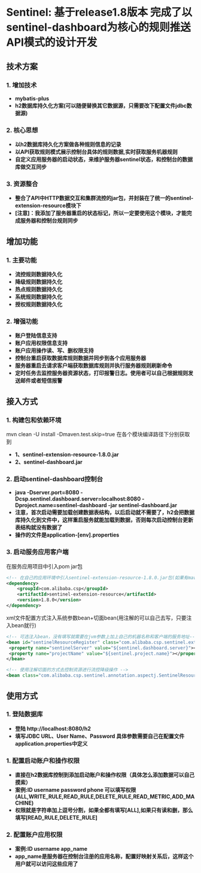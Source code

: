 # Sentinel: 基于release1.8版本 完成了以sentinel-dashboard为核心的规则推送API模式的设计开发

## 技术方案
### 1. 增加技术
- **mybatis-plus**
- **h2数据库持久化方案(可以随便替换其它数据源，只需要改下配置文件jdbc数据源)**
### 2. 核心思想
- **以h2数据库持久化方案做各种规则信息的记录**
- **以API获取规则模式展示控制台具体的规则数据,实时获取服务机器规则**
- **自定义应用服务器的启动状态，来维护服务器sentinel状态，和控制台的数据库做交互同步**
### 3. 资源整合
- **整合了API中HTTP数据交互和集群流控的jar包，并封装在了统一的sentinel-extension-resource模块下**
- **[注意]：我添加了服务器重启的状态标记，所以一定要使用这个模块，才能完成服务器和控制台规则同步**
## 增加功能
### 1. 主要功能
- **流控规则数据持久化**
- **降级规则数据持久化**
- **热点规则数据持久化**
- **系统规则数据持久化**
- **授权规则数据持久化**
### 2. 增强功能
- **账户登陆信息支持**
- **账户应用权限信息支持**
- **账户应用操作读、写、删权限支持**
- **控制台重启获取数据库规则数据并同步到各个应用服务器**
- **服务器重启去请求客户端获取数据库规则并执行服务器规则刷新命令**
- **定时任务去监控服务器资源状态，打印报警日志。使用者可以自己根据规则发送邮件或者短信报警**

## 接入方式
### 1. 构建包和依赖环境
mvn clean -U install -Dmaven.test.skip=true
在各个模块编译路径下分别获取到 
- **1、sentinel-extension-resource-1.8.0.jar**
- **2、sentinel-dashboard.jar**

### 2. 启动sentinel-dashboard控制台
- **java -Dserver.port=8080 -Dcsp.sentinel.dashboard.server=localhost:8080 -Dproject.name=sentinel-dashboard -jar sentinel-dashboard.jar**
- **注意，首次启动需要加载创建数据表结构，以后启动就不需要了，h2会把数据库持久化到文件中，这样重启服务就能加载到数据，否则每次启动控制台更新表结构就没有数据了**
- **操作的文件是application-[env].properties**
### 3. 启动服务应用客户端

在服务应用项目中引入pom jar包
```xml
<!-- 在自己的应用环境中引入sentinel-extension-resource-1.8.0.jar包(如果有maven私服可以上传，没有可以采用import方式导入到工程中) -->
<dependency>
    <groupId>com.alibaba.csp</groupId>
    <artifactId>sentinel-extension-resource</artifactId>
    <version>1.8.0</version>
</dependency>
```

xml文件配置方式注入系统参数bean+切面bean(用注解的可以自己去写，只要注入bean就行)
```xml
<!-- 可选注入bean，没有填写就需要在jvm参数上加上自己的机器名称和客户端的服务地址-->
<bean id="sentinelResourceRegister" class="com.alibaba.csp.sentinel.extension.resource.SentinelResourceRegister" >
 <property name="sentinelServer" value="${sentinel.dashboard.server}"></property>
 <property name="projectName" value="${sentinel.project.name}"></property>
</bean>
```
```xml
<!-- 使用注解切面的方式去控制资源进行流控降级操作 -->
<bean class="com.alibaba.csp.sentinel.annotation.aspectj.SentinelResourceAspect"></bean>
```

## 使用方式
### 1. 登陆数据库
- **登陆 http://localhost:8080/h2**
- **填写JDBC URL、User Name、Password 具体参数需要自己在配置文件application.properties中定义**

### 1. 配置启动账户和操作权限
- **直接在h2数据库控制到添加启动账户和操作权限（具体怎么添加数据可以自己摸索）**
- **案例:ID	username	password	phone	可以填写权限(ALL,WRITE_RULE,READ_RULE,DELETE_RULE,READ_METRIC,ADD_MACHINE)**
- **权限就是字符串加上逗号分割，如果全都有填写[ALL],如果只有读和删，那么填写[READ_RULE,DELETE_RULE]**
### 2. 配置账户应用权限
- **案例:ID	username	app_name**
- **app_name是服务器在控制台注册的应用名称，配置好映射关系后，这样这个用户就可以访问这些应用了**